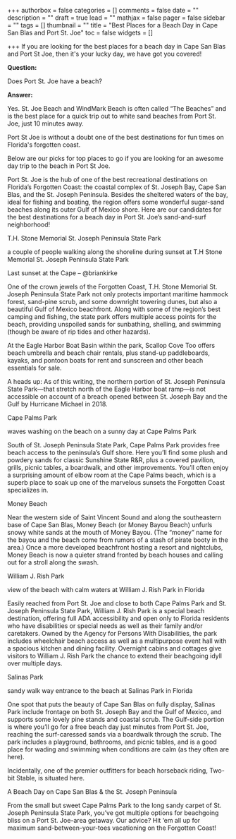 +++
authorbox = false
categories = []
comments = false
date = ""
description = ""
draft = true
lead = ""
mathjax = false
pager = false
sidebar = ""
tags = []
thumbnail = ""
title = "Best Places for a Beach Day in Cape San Blas and Port St. Joe"
toc = false
widgets = []

+++
If you are looking for the best places for a beach day in Cape San Blas and Port St Joe, then it's your lucky day, we have got you covered!

**Question:** 

Does Port St. Joe have a beach?

**Answer:** 

Yes.  St. Joe Beach and WindMark Beach is often called “The Beaches” and is the best place for a quick trip out to white sand beaches from Port St. Joe, just 10 minutes away. 

Port St Joe is without a doubt one of the best destinations for fun times on Florida's forgotten coast.

Below are our picks for top places to go if you are looking for an awesome day trip to the beach in Port St Joe.

Port St. Joe is the hub of one of the best recreational destinations on Florida’s Forgotten Coast: the coastal complex of St. Joseph Bay, Cape San Blas, and the St. Joseph Peninsula. Besides the sheltered waters of the bay, ideal for fishing and boating, the region offers some wonderful sugar-sand beaches along its outer Gulf of Mexico shore. Here are our candidates for the best destinations for a beach day in Port St. Joe’s sand-and-surf neighborhood!

T.H. Stone Memorial St. Joseph Peninsula State Park

a couple of people walking along the shoreline during sunset at T.H Stone Memorial St. Joseph Peninsula State Park

Last sunset at the Cape – @briankirke

One of the crown jewels of the Forgotten Coast, T.H. Stone Memorial St. Joseph Peninsula State Park not only protects important maritime hammock forest, sand-pine scrub, and some downright towering dunes, but also a beautiful Gulf of Mexico beachfront. Along with some of the region’s best camping and fishing, the state park offers multiple access points for the beach, providing unspoiled sands for sunbathing, shelling, and swimming (though be aware of rip tides and other hazards).

At the Eagle Harbor Boat Basin within the park, Scallop Cove Too offers beach umbrella and beach chair rentals, plus stand-up paddleboards, kayaks, and pontoon boats for rent and sunscreen and other beach essentials for sale.

A heads up: As of this writing, the northern portion of St. Joseph Peninsula State Park—that stretch north of the Eagle Harbor boat ramp—is not accessible on account of a breach opened between St. Joseph Bay and the Gulf by Hurricane Michael in 2018.

Cape Palms Park

waves washing on the beach on a sunny day at Cape Palms Park 

South of St. Joseph Peninsula State Park, Cape Palms Park provides free beach access to the peninsula’s Gulf shore. Here you’ll find some plush and powdery sands for classic Sunshine State R&R, plus a covered pavilion, grills, picnic tables, a boardwalk, and other improvements. You’ll often enjoy a surprising amount of elbow room at the Cape Palms beach, which is a superb place to soak up one of the marvelous sunsets the Forgotten Coast specializes in.

Money Beach

Near the western side of Saint Vincent Sound and along the southeastern base of Cape San Blas, Money Beach (or Money Bayou Beach) unfurls snowy white sands at the mouth of Money Bayou. (The “money” name for the bayou and the beach come from rumors of a stash of pirate booty in the area.) Once a more developed beachfront hosting a resort and nightclubs, Money Beach is now a quieter strand fronted by beach houses and calling out for a stroll along the swash.

William J. Rish Park

 view of the beach with calm waters at William J. Rish Park in Florida

Easily reached from Port St. Joe and close to both Cape Palms Park and St. Joseph Peninsula State Park, William J. Rish Park is a special beach destination, offering full ADA accessibility and open only to Florida residents who have disabilities or special needs as well as their family and/or caretakers. Owned by the Agency for Persons With Disabilities, the park includes wheelchair beach access as well as a multipurpose event hall with a spacious kitchen and dining facility. Overnight cabins and cottages give visitors to William J. Rish Park the chance to extend their beachgoing idyll over multiple days.

Salinas Park

sandy walk way entrance to the beach at Salinas Park in Florida

One spot that puts the beauty of Cape San Blas on fully display, Salinas Park include frontage on both St. Joseph Bay and the Gulf of Mexico, and supports some lovely pine stands and coastal scrub. The Gulf-side portion is where you’ll go for a free beach day just minutes from Port St. Joe, reaching the surf-caressed sands via a boardwalk through the scrub. The park includes a playground, bathrooms, and picnic tables, and is a good place for wading and swimming when conditions are calm (as they often are here). 

Incidentally, one of the premier outfitters for beach horseback riding, Two-bit Stable, is situated here.

A Beach Day on Cape San Blas & the St. Joseph Peninsula

From the small but sweet Cape Palms Park to the long sandy carpet of St. Joseph Peninsula State Park, you’ve got multiple options for beachgoing bliss on a Port St. Joe-area getaway. Our advice? Hit ‘em all up for maximum sand-between-your-toes vacationing on the Forgotten Coast!